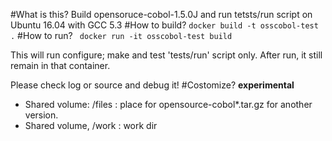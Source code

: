 #What is this?
Build opensoruce-cobol-1.5.0J and run tetsts/run script on Ubuntu 16.04 with GCC 5.3
#How to build?
 ``docker build -t osscobol-test .``
#How to run?
`` docker run -it osscobol-test build``

This will run configure; make and test 'tests/run' script only.
After run, it still remain in that container.

Please check log or source and debug it!
#Costomize?
**experimental**
 - Shared volume: /files : place for opensource-cobol*.tar.gz for another version.
 - Shared volume, /work : work dir 
